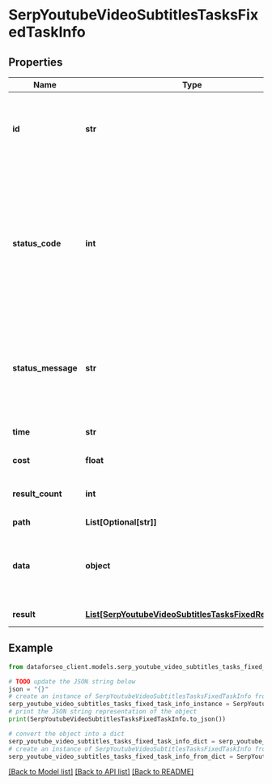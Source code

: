 # SerpYoutubeVideoSubtitlesTasksFixedTaskInfo


## Properties

Name | Type | Description | Notes
------------ | ------------- | ------------- | -------------
**id** | **str** | task identifier unique task identifier in our system in the UUID format | [optional] 
**status_code** | **int** | status code of the task generated by DataForSEO, can be within the following range: 10000-60000 you can find the full list of the response codes here | [optional] 
**status_message** | **str** | informational message of the task you can find the full list of general informational messages here | [optional] 
**time** | **str** | execution time, seconds | [optional] 
**cost** | **float** | total tasks cost, USD | [optional] 
**result_count** | **int** | number of elements in the result array | [optional] 
**path** | **List[Optional[str]]** | URL path | [optional] 
**data** | **object** | contains the same parameters that you specified in the POST request | [optional] 
**result** | [**List[SerpYoutubeVideoSubtitlesTasksFixedResultInfo]**](SerpYoutubeVideoSubtitlesTasksFixedResultInfo.md) | array of results | [optional] 

## Example

```python
from dataforseo_client.models.serp_youtube_video_subtitles_tasks_fixed_task_info import SerpYoutubeVideoSubtitlesTasksFixedTaskInfo

# TODO update the JSON string below
json = "{}"
# create an instance of SerpYoutubeVideoSubtitlesTasksFixedTaskInfo from a JSON string
serp_youtube_video_subtitles_tasks_fixed_task_info_instance = SerpYoutubeVideoSubtitlesTasksFixedTaskInfo.from_json(json)
# print the JSON string representation of the object
print(SerpYoutubeVideoSubtitlesTasksFixedTaskInfo.to_json())

# convert the object into a dict
serp_youtube_video_subtitles_tasks_fixed_task_info_dict = serp_youtube_video_subtitles_tasks_fixed_task_info_instance.to_dict()
# create an instance of SerpYoutubeVideoSubtitlesTasksFixedTaskInfo from a dict
serp_youtube_video_subtitles_tasks_fixed_task_info_from_dict = SerpYoutubeVideoSubtitlesTasksFixedTaskInfo.from_dict(serp_youtube_video_subtitles_tasks_fixed_task_info_dict)
```
[[Back to Model list]](../README.md#documentation-for-models) [[Back to API list]](../README.md#documentation-for-api-endpoints) [[Back to README]](../README.md)


